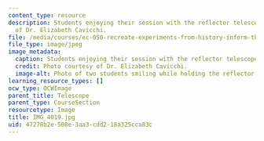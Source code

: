 ```yaml
---
content_type: resource
description: Students enjoying their session with the reflector telescope. Photo courtesy
  of Dr. Elizabeth Cavicchi.
file: /media/courses/ec-050-recreate-experiments-from-history-inform-the-future-from-the-past-galileo-january-iap-2010/47278b2e508e3aa3cdd218a325cca83c_IMG_4019.jpg
file_type: image/jpeg
image_metadata:
  caption: Students enjoying their session with the reflector telescope.
  credit: Photo courtesy of Dr. Elizabeth Cavicchi.
  image-alt: Photo of two students smiling while holding the reflector telescope.
learning_resource_types: []
ocw_type: OCWImage
parent_title: Telescope
parent_type: CourseSection
resourcetype: Image
title: IMG_4019.jpg
uid: 47278b2e-508e-3aa3-cdd2-18a325cca83c
---
```

